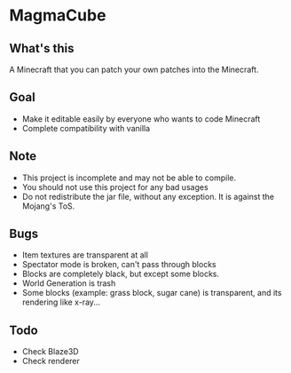 # MagmaCube

## What's this

A Minecraft that you can patch your own patches into the Minecraft.

## Goal
- Make it editable easily by everyone who wants to code Minecraft
- Complete compatibility with vanilla

## Note
- This project is incomplete and may not be able to compile.
- You should not use this project for any bad usages
- Do not redistribute the jar file, without any exception. It is against the Mojang's ToS.

## Bugs
- Item textures are transparent at all
- Spectator mode is broken, can't pass through blocks
- Blocks are completely black, but except some blocks.
- World Generation is trash
- Some blocks (example: grass block, sugar cane) is transparent, and its rendering like x-ray...

## Todo
- Check Blaze3D
- Check renderer
